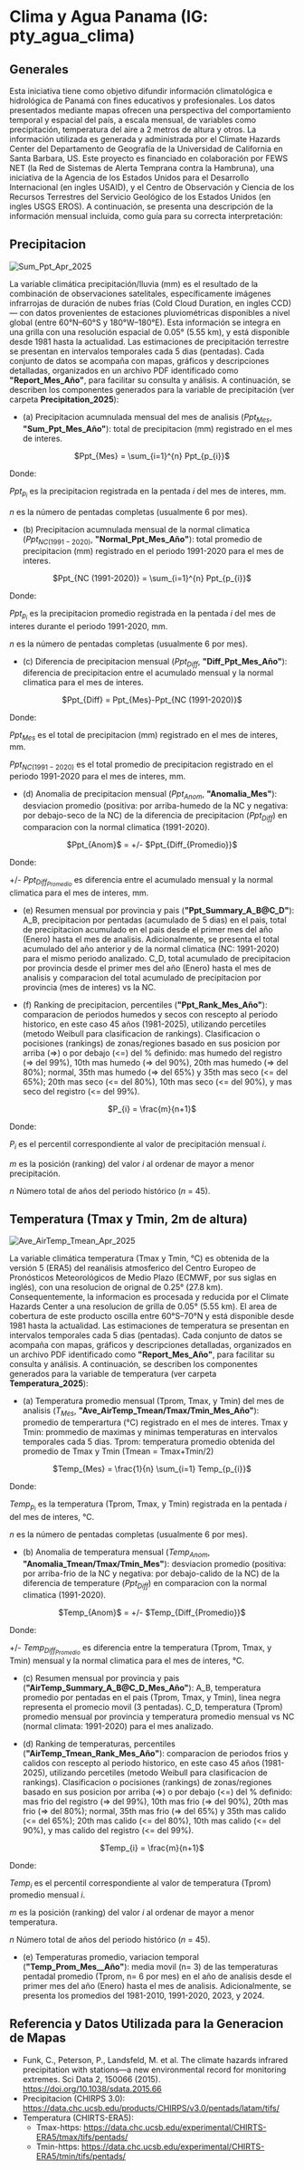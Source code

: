 # Clima y Agua Panama (IG: pty_agua_clima)

## Generales
Esta iniciativa tiene como objetivo difundir información climatológica e hidrológica de Panamá con fines educativos y profesionales. Los datos presentados mediante mapas ofrecen una perspectiva del comportamiento temporal y espacial del país, a escala mensual, de variables como precipitación, temperatura del aire a 2 metros de altura y otros. La información utilizada es generada y administrada por el Climate Hazards Center del Departamento de Geografía de la Universidad de California en Santa Barbara, US. Este proyecto es financiado en colaboración por FEWS NET (la Red de Sistemas de Alerta Temprana contra la Hambruna), una iniciativa de la Agencia de los Estados Unidos para el Desarrollo Internacional (en ingles USAID), y el Centro de Observación y Ciencia de los Recursos Terrestres del Servicio Geológico de los Estados Unidos (en ingles USGS EROS). A continuación, se presenta una descripción de la información mensual incluida, como guía para su correcta interpretación:

## Precipitacion
![Sum_Ppt_Apr_2025](https://github.com/user-attachments/assets/30989a4f-55a0-4441-9910-1f7f780ace8c)

La variable climática precipitación/lluvia (mm) es el resultado de la combinación de observaciones satelitales, específicamente imágenes infrarrojas de duración de nubes frías (Cold Cloud Duration, en ingles CCD)— con datos provenientes de estaciones pluviométricas disponibles a nivel global (entre 60°N–60°S y 180°W–180°E). Esta información se integra en una grilla con una resolución espacial de 0.05° (5.55 km), y está disponible desde 1981 hasta la actualidad. Las estimaciones de precipitación terrestre se presentan en intervalos temporales cada 5 dias (pentadas). Cada conjunto de datos se acompaña con mapas, gráficos y descripciones detalladas, organizados en un archivo PDF identificado como **"Report_Mes_Año"**, para facilitar su consulta y análisis. A continuación, se describen los componentes generados para la variable de precipitación (ver carpeta **Precipitation_2025**):

- (a) Precipitacion acumnulada mensual del mes de analisis ($Ppt_{Mes}$, **"Sum_Ppt_Mes_Año"**): total de precipitacion (mm) registrado en el mes de interes.
<p align="center">
$Ppt_{Mes} = \sum_{i=1}^{n} Ppt_{p_{i}}$
</p>

Donde: 

$Ppt_{p_{i}}$ es la precipitacion registrada en la pentada $i$ del mes de interes, mm.

$n$ es la número de pentadas completas (usualmente 6 por mes).

- (b) Precipitacion acumnulada mensual de la normal climatica ($Ppt_{NC (1991-2020)}$, **"Normal_Ppt_Mes_Año"**): total promedio de precipitacion (mm) registrado en el periodo 1991-2020 para el mes de interes.
<p align="center">
$Ppt_{NC (1991-2020)} = \sum_{i=1}^{n} Ppt_{p_{i}}$
</p>

Donde: 

$Ppt_{p_{i}}$ es la precipitacion promedio registrada en la pentada $i$ del mes de interes durante el periodo 1991-2020, mm.

$n$ es la número de pentadas completas (usualmente 6 por mes).

- (c) Diferencia de precipitacion mensual ($Ppt_{Diff}$, **"Diff_Ppt_Mes_Año"**): diferencia de precipitacion entre el acumulado mensual y la normal climatica para el mes de interes.
<p align="center">
$Ppt_{Diff} = Ppt_{Mes}-Ppt_{NC (1991-2020)}$
</p>

Donde:

$Ppt_{Mes}$ es el total de precipitacion (mm) registrado en el mes de interes, mm.

$Ppt_{NC (1991-2020)}$ es el total promedio de precipitacion registrado en el periodo 1991-2020 para el mes de interes, mm.

- (d) Anomalia de precipitacion mensual ($Ppt_{Anom}$, **"Anomalia_Mes"**): desviacion promedio (positiva: por arriba-humedo de la NC y negativa: por debajo-seco de la NC) de la diferencia de precipitacion $(Ppt_{Diff})$ en comparacion con la normal climatica (1991-2020).
<p align="center">
$Ppt_{Anom}$ = +/- $Ppt_{Diff_{Promedio}}$
</p>

Donde:

+/- $Ppt_{Diff_{Promedio}}$ es diferencia entre el acumulado mensual y la normal climatica para el mes de interes, mm.

- (e) Resumen mensual por provincia y pais (**"Ppt_Summary_A_B@C_D"**): A_B, precipitacion por pentadas (acumulado de 5 dias) en el pais, total de precipitacion acumulado en el pais desde el primer mes del año (Enero) hasta el mes de analisis. Adicionalmente, se presenta el total acumulado del año anterior y de la normal climatica (NC: 1991-2020) para el mismo periodo analizado. C_D, total acumulado de precipitacion por provincia desde el primer mes del año (Enero) hasta el mes de analisis y comparacion del total acumulado de precipitacion por provincia (mes de interes) vs la NC.

- (f) Ranking de precipitacion, percentiles (**"Ppt_Rank_Mes_Año"**): comparacion de periodos humedos y secos con rescepto al periodo historico, en este caso 45 años (1981-2025), utilizando percetiles (metodo Weibull para clasificacion de rankings). Clasificacion o pocisiones (rankings) de zonas/regiones basado en sus posicion por arriba (=>) o por debajo (<=) del % definido: mas humedo del registro (=> del 99%), 10th mas humedo (=> del 90%), 20th mas humedo (=> del 80%); normal, 35th mas humedo (=> del 65%) y 35th mas seco (<= del 65%); 20th mas seco (<= del 80%), 10th mas seco (<= del 90%), y mas seco del registro (<= del 99%).

<p align="center">
$P_{i} = \frac{m}{n+1}$
</p>

Donde:

$P_{i}$ es el percentil correspondiente al valor de precipitación mensual ${i}$.

$m$ es la posición (ranking) del valor ${i}$ al ordenar de mayor a menor precipitación.

$n$ Número total de años del periodo histórico ($n$ = 45).

## Temperatura (Tmax y Tmin, 2m de altura)
![Ave_AirTemp_Tmean_Apr_2025](https://github.com/user-attachments/assets/25df4bc1-d1ef-49ec-9339-5f2b41b94888)

La variable climática temperatura (Tmax y Tmin, °C) es obtenida de la versión 5 (ERA5) del reanálisis atmosferico del Centro Europeo de Pronósticos Meteorológicos de Medio Plazo (ECMWF, por sus siglas en inglés), con una resolucion de orignal de 0.25° (27.8 km). Consequentemente, la informacion es procesada y reducida por el Climate Hazards Center a una resolucion de grilla de 0.05° (5.55 km). El area de cobertura de este producto oscilla entre 60°S–70°N y está disponible desde 1981 hasta la actualidad. Las estimaciones de temperatura se presentan en intervalos temporales cada 5 dias (pentadas). Cada conjunto de datos se acompaña con mapas, gráficos y descripciones detalladas, organizados en un archivo PDF identificado como **"Report_Mes_Año"**, para facilitar su consulta y análisis. A continuación, se describen los componentes generados para la variable de temperatura (ver carpeta **Temperatura_2025**):

- (a) Temperatura promedio mensual (Tprom, Tmax, y Tmin) del mes de analisis ($T_{Mes}$, **"Ave_AirTemp_Tmean/Tmax/Tmin_Mes_Año"**): promedio de temperartura (°C) registrado en el mes de interes. Tmax y Tmin: prommedio de maximas y minimas temperaturas en intervalos temporales cada 5 dias. Tprom: temperatura promedio obtenida del promedio de Tmax y Tmin (Tmean = Tmax+Tmin/2)
<p align="center">
$Temp_{Mes} = \frac{1}{n} \sum_{i=1} Temp_{p_{i}}$
</p>

Donde: 

$Temp_{p_{i}}$ es la temperatura (Tprom, Tmax, y Tmin) registrada en la pentada $i$ del mes de interes, °C.

$n$ es la número de pentadas completas (usualmente 6 por mes).

- (b) Anomalia de temperatura mensual ($Temp_{Anom}$, **"Anomalia_Tmean/Tmax/Tmin_Mes"**): desviacion promedio (positiva: por arriba-frio de la NC y negativa: por debajo-calido de la NC) de la diferencia de temperature $(Ppt_{Diff})$ en comparacion con la normal climatica (1991-2020).
<p align="center">
$Temp_{Anom}$ = +/- $Temp_{Diff_{Promedio}}$
</p>

Donde:

+/- $Temp_{Diff_{Promedio}}$ es diferencia entre la temperatura (Tprom, Tmax, y Tmin) mensual y la normal climatica para el mes de interes, °C.

- (c) Resumen mensual por provincia y pais (**"AirTemp_Summary_A_B@C_D_Mes_Año"**): A_B, temperatura promedio por pentadas en el pais (Tprom, Tmax, y Tmin), linea negra representa el promecio movil (3 pentadas). C_D, temperatura (Tprom) promedio mensual por provincia y temperatura promedio mensual vs NC (normal climata: 1991-2020) para el mes analizado.

- (d) Ranking de temperaturas, percentiles (**"AirTemp_Tmean_Rank_Mes_Año"**): comparacion de periodos frios y calidos con rescepto al periodo historico, en este caso 45 años (1981-2025), utilizando percetiles (metodo Weibull para clasificacion de rankings). Clasificacion o pocisiones (rankings) de zonas/regiones basado en sus posicion por arriba (=>) o por debajo (<=) del % definido: mas frio del registro (=> del 99%), 10th mas frio (=> del 90%), 20th mas frio (=> del 80%); normal, 35th mas frio (=> del 65%) y 35th mas calido (<= del 65%); 20th mas calido (<= del 80%), 10th mas calido (<= del 90%), y mas calido del registro (<= del 99%).


<p align="center">
$Temp_{i} = \frac{m}{n+1}$
</p>

Donde:

$Temp_{i}$ es el percentil correspondiente al valor de temperatura (Tprom) promedio mensual ${i}$.

$m$ es la posición (ranking) del valor ${i}$ al ordenar de mayor a menor temperatura.

$n$ Número total de años del periodo histórico ($n$ = 45).

- (e) Temperaturas promedio, variacion temporal (**"Temp_Prom_Mes__Año"**): media movil (n= 3) de las temperaturas pentadal promedio (Tprom, n= 6 por mes) en el año de analisis desde el primer mes del año (Enero) hasta el mes de analisis. Adicionalmente, se presenta los promedios del 1981-2010, 1991-2020, 2023, y 2024. 

## Referencia y Datos Utilizada para la Generacion de Mapas
- Funk, C., Peterson, P., Landsfeld, M. et al. The climate hazards infrared precipitation with stations—a new environmental record for monitoring extremes. Sci Data 2, 150066 (2015). https://doi.org/10.1038/sdata.2015.66
- Precipitacion (CHIRPS 3.0): https://data.chc.ucsb.edu/products/CHIRPS/v3.0/pentads/latam/tifs/
- Temperatura (CHIRTS-ERA5):
  - Tmax-https: https://data.chc.ucsb.edu/experimental/CHIRTS-ERA5/tmax/tifs/pentads/
  - Tmin-https: https://data.chc.ucsb.edu/experimental/CHIRTS-ERA5/tmin/tifs/pentads/

 
